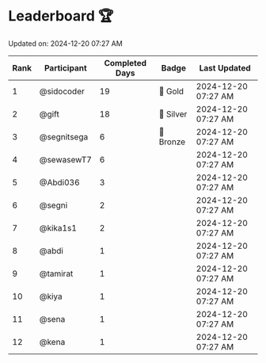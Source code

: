 # Leaderboard 🏆

Updated on: 2024-12-20 07:27 AM

| Rank | Participant       | Completed Days | Badge      | Last Updated         |
|------|-------------------|----------------|------------|----------------------|
| 1    | @sidocoder        | 19             | 🏅 Gold     | 2024-12-20 07:27 AM |
| 2    | @gift             | 18             | 🥈 Silver   | 2024-12-20 07:27 AM |
| 3    | @segnitsega       | 6              | 🥉 Bronze   | 2024-12-20 07:27 AM |
| 4    | @sewasewT7        | 6              |            | 2024-12-20 07:27 AM |
| 5    | @Abdi036          | 3              |            | 2024-12-20 07:27 AM |
| 6    | @segni            | 2              |            | 2024-12-20 07:27 AM |
| 7    | @kika1s1          | 2              |            | 2024-12-20 07:27 AM |
| 8    | @abdi             | 1              |            | 2024-12-20 07:27 AM |
| 9    | @tamirat          | 1              |            | 2024-12-20 07:27 AM |
| 10   | @kiya             | 1              |            | 2024-12-20 07:27 AM |
| 11   | @sena             | 1              |            | 2024-12-20 07:27 AM |
| 12   | @kena             | 1              |            | 2024-12-20 07:27 AM |
